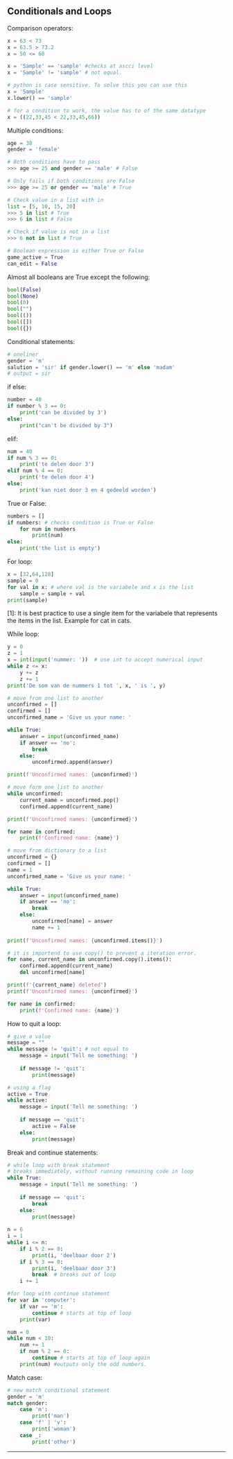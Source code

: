 ## Conditionals and Loops

Comparison operators:
```python
x = 63 < 73
x = 63.5 > 73.2
x = 50 <= 60

x = 'Sample' == 'sample' #checks at ascci level
x = 'Sample' != 'sample' # not equal.

# python is case sensitive. To solve this you can use this
x = 'Sample'
x.lower() == 'sample'

# for a condition to work, the value has to of the same datatype
x = ((22,33,45 < 22,33,45,66))
```

Multiple conditions:
```python
age = 38
gender = 'female'

# Both conditions have to pass
>>> age >= 25 and gender == 'male' # False

# Only fails if both conditions are False
>>> age >= 25 or gender == 'male' # True

# Check value in a list with in
list = [5, 10, 15, 20]
>>> 5 in list # True
>>> 6 in list # False

# Check if value is not in a list
>>> 6 not in list # True

# Boolean expression is either True or False
game_active = True
can_edit = False
```

Almost all booleans are True except the following:
```python
bool(False)  
bool(None)  
bool(0)  
bool("")  
bool(())  
bool([])  
bool({})
```

Conditional statements:
```python
# oneliner
gender = 'm'
salution = 'sir' if gender.lower() == 'm' else 'madam'
# output = sir
```

if else:
```python
number = 40
if number % 3 == 0:
	print('can be divided by 3')
else:
	print("can't be divided by 3") 
```

elif:
```python
num = 40
if num % 3 == 0:
	print('te delen door 3')
elif num % 4 == 0:
	print('te delen door 4')
else:
	print('kan niet door 3 en 4 gedeeld worden')
```

True or False:
```python
numbers = []
if numbers: # checks condition is True or False
	for num in numbers
		print(num)
else:
	print('the list is empty')
```
[^1]: The else block can be omitted. This makes sure that your code runs only under the correct conditions.
[^2]: If only one block needs to run, use if, elif, else. If multiple blocks of code needs to run, use a series of if statements.

For loop:
```python
x = [32,64,128]
sample = 0
for val in x: # where val is the variabele and x is the list
	sample = sample + val
print(sample)
```
[1]: It is best practice to use a single item for the variabele that represents the items in the list. Example for cat in cats.

While loop:
```python
y = 0  
z = 1  
x = int(input('nummer: '))  # use int to accept numerical input
while z <= x:  
    y += z  
    z += 1  
print('De som van de nummers 1 tot ', x, ' is ', y)

# move from one list to another
unconfirmed = []
confirmed = []
unconfirmed_name = 'Give us your name: '

while True:
	answer = input(unconfirmed_name)
	if answer == 'no':
		break
	else:
		unconfirmed.append(answer)

print(f'Unconfirmed names: {unconfirmed}')

# move form one list to another
while unconfirmed:
	current_name = unconfirmed.pop()
	confirmed.append(current_name)

print(f'Unconfirmed names: {unconfirmed}')

for name in confirmed:
	print(f'Confirmed name: {name}')

# move from dictionary to a list
unconfirmed = {}
confirmed = []
name = 1
unconfirmed_name = 'Give us your name: '

while True:
	answer = input(unconfirmed_name)
	if answer == 'no':
		break
	else:
		unconfirmed[name] = answer
		name += 1
  
print(f'Unconfirmed names: {unconfirmed.items()}')

# it is importend to use copy() to prevent a iteration error.
for name, current_name in unconfirmed.copy().items():
	confirmed.append(current_name)
	del unconfirmed[name]

print(f'{current_name} deleted')
print(f'Unconfirmed names: {unconfirmed}')

for name in confirmed:
	print(f'Confirmed name: {name}')
```

How to quit a loop:
```python
# give a value
message = ""
while message != 'quit': # not equal to
	message = input('Tell me something: ')
	
	if message != 'quit':
		print(message)

# using a flag
active = True 
while active:
	message = input('Tell me something: ')
	
	if message == 'quit':
		active = False
	else:
		print(message)
```

Break and continue statements:
```python
# while loop with break statement
# breaks immediately, without running remaining code in loop
while True:
	message = input('Tell me something: ')
	
	if message == 'quit':
		break 
	else:
		print(message)
		
n = 6  
i = 1  
while i <= n:  
    if i % 2 == 0:  
        print(i, 'deelbaar door 2')  
    if i % 3 == 0:  
        print(i, 'deelbaar door 3')  
        break  # breaks out of loop
    i += 1

#for loop with continue statement
for var in 'computer':  
    if var == 'm':  
        continue # starts at top of loop 
    print(var)

num = 0
while num < 10:
	num += 1
	if num % 2 == 0:
		continue # starts at top of loop again
	print(num) #outputs only the odd numbers.
```

Match case:
```python
# new match conditional statement
gender = 'm'
match gender:
	case 'm':
		print('man')
	case 'f' | 'v':
		print('woman')
	case _:
		print('other')
```

---